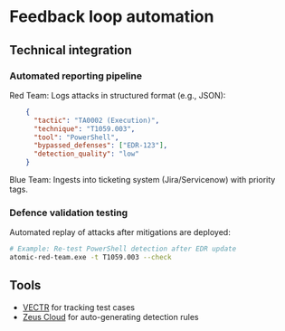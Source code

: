 # Feedback loop automation

## Technical integration

### Automated reporting pipeline

Red Team: Logs attacks in structured format (e.g., JSON):

```json
    {
      "tactic": "TA0002 (Execution)",
      "technique": "T1059.003",
      "tool": "PowerShell",
      "bypassed_defenses": ["EDR-123"],
      "detection_quality": "low" 
    }
```
    
Blue Team: Ingests into ticketing system (Jira/Servicenow) with priority tags.

### Defence validation testing

Automated replay of attacks after mitigations are deployed:

```bash
# Example: Re-test PowerShell detection after EDR update  
atomic-red-team.exe -t T1059.003 --check  
```

## Tools

* [VECTR](https://github.com/SecurityRiskAdvisors/VECTR) for tracking test cases
* [Zeus Cloud](https://github.com/DenizParlak/Zeus) for auto-generating detection rules
